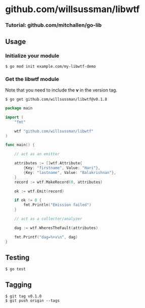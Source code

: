 # github.com/willsussman/libwtf
### Tutorial: github.com/mitchallen/go-lib

## Usage

### Initialize your module

```
$ go mod init example.com/my-libwtf-demo
```

### Get the libwtf module

Note that you need to include the **v** in the version tag.

```
$ go get github.com/willsussman/libwtf@v0.1.8
```

```go
package main

import (
    "fmt"

    wtf "github.com/willsussman/libwtf"
)

func main() {

    // act as an emitter

    attributes := []wtf.Attribute{
        {Key: "firstname", Value: "Hari"},
        {Key: "lastname", Value: "Balakrishnan"},
    }
    record := wtf.MakeRecord(0, attributes)

    ok := wtf.Emit(record)

    if ok != 0 {
        fmt.Println("Emission failed")
    }

    // act as a collector/analyzer

    dag := wtf.WheresTheFault(attributes)

    fmt.Printf("dag=%+v\n", dag)
}
```

## Testing

```
$ go test
```

## Tagging

```
$ git tag v0.1.0
$ git push origin --tags
```



